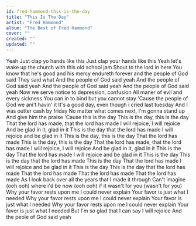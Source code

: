 ```yaml
---
id: fred-hammond-this-is-the-day
title: "This Is The Day"
artist: "Fred Hammond"
album: "The Best of Fred Hammond"
cover: ""
created: ""
updated: ""
---
```


Yeah
Just clap yo hands like this
Just clap your hands like this
Yeah let's wake up the church with this old school jam
Shout to the lord in here
You know that he's good and his mercy endureth forever and the people of God said
They said what
And the people of God said yeah
And the people of God said yeah
And the people of God said yeah
And the people of God said yeah
Now we serve notice to depression, confusion
All maner of evil and every sickness
You can in to bind but you cannot stay
'Cause the people of God we ani't havin' it
It's a good day, even though i cried last tuesday
And I was outter cash by friday
No matter what comes next, I'm gonna stand up
And give him the praise
'Cause this is the day
This is the day, this is the day
That the lord has made, that the lord has made
I will rejoice, I will rejoice
And be glad in it, glad in it
This is the day that the lord has made
I will rejoice and be glad in it
This is the day, this is the day
That the lord has made
This is the day, this is the day
That the lord has made, that the lord has made
I will rejoice, I will rejoice
And be glad in it, glad in it
This is the day
That the lord has made
I will rejoice and be glad in it
This is the day
This is the day that the lord has made
This is the day
That the lord has made
I will rejoice and be glad in it
This is the day
This is the day that the lord has made
That the lord has made
That the lord has made
That the lord has made
As I look back over all the years that I made it through
Can't imagine (ooh ooh) where i'd be now (ooh ooh) if it wasn't for you (wasn't for you)
Why your favor rests upon me I could never explain Your favor is just what I needed
Why your favor rests upon me I could never explain Your favor is just what I needed
Why your favor rests upon me I could never explain Your favor is just what I needed
But I'm so glad that I can say
I will rejoice
And the peole of God said yeah